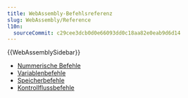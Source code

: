 ```yaml
---
title: WebAssembly-Befehlsreferenz
slug: WebAssembly/Reference
l10n:
  sourceCommit: c29cee3dcb0d0e66093dd0c18aa82e0eab9d6d14
---
```


{{WebAssemblySidebar}}

- [Nummerische Befehle](/de/docs/WebAssembly/Reference/Numeric)
- [Variablenbefehle](/de/docs/WebAssembly/Reference/Variables)
- [Speicherbefehle](/de/docs/WebAssembly/Reference/Memory)
- [Kontrollflussbefehle](/de/docs/WebAssembly/Reference/Control_flow)
<!-- Diese Seiten sind noch nicht geschrieben
- [Vektor-/SIMD-Befehle](/de/docs/WebAssembly/Reference/Vector)
- [Referenzbefehle](/de/docs/WebAssembly/Reference/Reference)
- [Tabellenbefehle](/de/docs/WebAssembly/Reference/Table)
  -->
